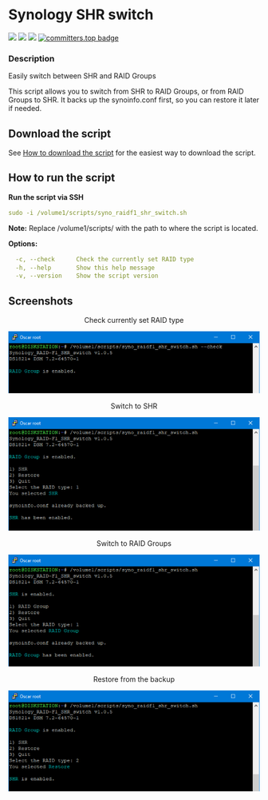 # Synology SHR switch

<a href="https://github.com/007revad/Synology_RAID-F1_SHR_switch/releases"><img src="https://img.shields.io/github/release/007revad/Synology_RAID-F1_SHR_switch.svg"></a>
<a href="https://hits.seeyoufarm.com"><img src="https://hits.seeyoufarm.com/api/count/incr/badge.svg?url=https%3A%2F%2Fgithub.com%2F007revad%2FSynology_RAID-F1_SHR_switch&count_bg=%2379C83D&title_bg=%23555555&icon=&icon_color=%23E7E7E7&title=hits&edge_flat=false"/></a>
[![](https://img.shields.io/static/v1?label=Sponsor&message=%E2%9D%A4&logo=GitHub&color=%23fe8e86)](https://github.com/sponsors/007revad)
[![committers.top badge](https://user-badge.committers.top/australia/007revad.svg)](https://user-badge.committers.top/australia/007revad)

### Description

Easily switch between SHR and RAID Groups

This script allows you to switch from SHR to RAID Groups, or from RAID Groups to SHR. It backs up the synoinfo.conf first, so you can restore it later if needed.

## Download the script

See <a href=images/how_to_download_generic.png/>How to download the script</a> for the easiest way to download the script.

## How to run the script

**Run the script via SSH**

```YAML
sudo -i /volume1/scripts/syno_raidf1_shr_switch.sh
```
**Note:** Replace /volume1/scripts/ with the path to where the script is located.

**Options:**
```YAML
  -c, --check      Check the currently set RAID type
  -h, --help       Show this help message
  -v, --version    Show the script version
```

## Screenshots

<p align="center">Check currently set RAID type</p>
<p align="center"><img src="/images/raidgroup_shr-switch_check.png"></p>

<p align="center">Switch to SHR</p>
<p align="center"><img src="/images/raidgroup_shr-switch_shr.png"></p>

<p align="center">Switch to RAID Groups</p>
<p align="center"><img src="/images/raidgroup_shr-switch_raidgroup.png"></p>

<p align="center">Restore from the backup</p>
<p align="center"><img src="/images/raidgroup_shr-switch_restored.png"></p>

